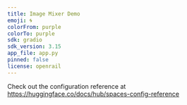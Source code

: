 ```yaml
---
title: Image Mixer Demo
emoji: 🌀
colorFrom: purple
colorTo: purple
sdk: gradio
sdk_version: 3.15
app_file: app.py
pinned: false
license: openrail
---
```


Check out the configuration reference at https://huggingface.co/docs/hub/spaces-config-reference
